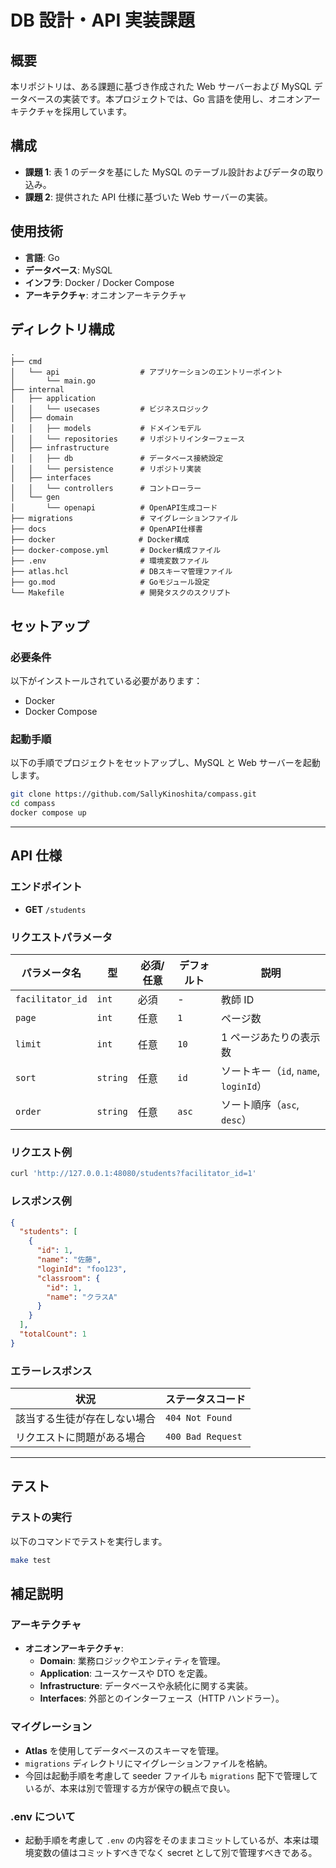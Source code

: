 # DB 設計・API 実装課題

## 概要

本リポジトリは、ある課題に基づき作成された Web サーバーおよび MySQL データベースの実装です。本プロジェクトでは、Go 言語を使用し、オニオンアーキテクチャを採用しています。

## 構成

- **課題 1**: 表 1 のデータを基にした MySQL のテーブル設計およびデータの取り込み。
- **課題 2**: 提供された API 仕様に基づいた Web サーバーの実装。

## 使用技術

- **言語**: Go
- **データベース**: MySQL
- **インフラ**: Docker / Docker Compose
- **アーキテクチャ**: オニオンアーキテクチャ

## ディレクトリ構成

```plaintext
.
├── cmd
│   └── api                  # アプリケーションのエントリーポイント
│       └── main.go
├── internal
│   ├── application
│   │   └── usecases         # ビジネスロジック
│   ├── domain
│   │   ├── models           # ドメインモデル
│   │   └── repositories     # リポジトリインターフェース
│   ├── infrastructure
│   │   ├── db               # データベース接続設定
│   │   └── persistence      # リポジトリ実装
│   ├── interfaces
│   │   └── controllers      # コントローラー
│   └── gen
│       └── openapi          # OpenAPI生成コード
├── migrations               # マイグレーションファイル
├── docs                     # OpenAPI仕様書
├── docker　　　　　　　　　　  # Docker構成
├── docker-compose.yml       # Docker構成ファイル
├── .env                     # 環境変数ファイル
├── atlas.hcl                # DBスキーマ管理ファイル
├── go.mod                   # Goモジュール設定
└── Makefile                 # 開発タスクのスクリプト
```

## セットアップ

### 必要条件

以下がインストールされている必要があります：

- Docker
- Docker Compose

### 起動手順

以下の手順でプロジェクトをセットアップし、MySQL と Web サーバーを起動します。

```bash
git clone https://github.com/SallyKinoshita/compass.git
cd compass
docker compose up
```

---

## API 仕様

### エンドポイント

- **GET** `/students`

### リクエストパラメータ

| パラメータ名     | 型       | 必須/任意 | デフォルト | 説明                                  |
| ---------------- | -------- | --------- | ---------- | ------------------------------------- |
| `facilitator_id` | `int`    | 必須      | -          | 教師 ID                               |
| `page`           | `int`    | 任意      | `1`        | ページ数                              |
| `limit`          | `int`    | 任意      | `10`       | 1 ページあたりの表示数                |
| `sort`           | `string` | 任意      | `id`       | ソートキー（`id`, `name`, `loginId`） |
| `order`          | `string` | 任意      | `asc`      | ソート順序（`asc`, `desc`）           |

### リクエスト例

```bash
curl 'http://127.0.0.1:48080/students?facilitator_id=1'
```

### レスポンス例

```json
{
  "students": [
    {
      "id": 1,
      "name": "佐藤",
      "loginId": "foo123",
      "classroom": {
        "id": 1,
        "name": "クラスA"
      }
    }
  ],
  "totalCount": 1
}
```

### エラーレスポンス

| 状況                         | ステータスコード  |
| ---------------------------- | ----------------- |
| 該当する生徒が存在しない場合 | `404 Not Found`   |
| リクエストに問題がある場合   | `400 Bad Request` |

---

## テスト

### テストの実行

以下のコマンドでテストを実行します。

```bash
make test
```

## 補足説明

### アーキテクチャ

- **オニオンアーキテクチャ**:
  - **Domain**: 業務ロジックやエンティティを管理。
  - **Application**: ユースケースや DTO を定義。
  - **Infrastructure**: データベースや永続化に関する実装。
  - **Interfaces**: 外部とのインターフェース（HTTP ハンドラー）。

### マイグレーション

- **Atlas** を使用してデータベースのスキーマを管理。
- `migrations` ディレクトリにマイグレーションファイルを格納。
- 今回は起動手順を考慮して seeder ファイルも `migrations` 配下で管理しているが、本来は別で管理する方が保守の観点で良い。

### .env について

- 起動手順を考慮して `.env` の内容をそのままコミットしているが、本来は環境変数の値はコミットすべきでなく secret として別で管理すべきである。
